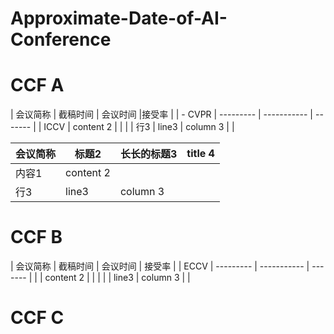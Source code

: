 # Approximate-Date-of-AI-Conference

# CCF A
| 会议简称 |  截稿时间  |  会议时间 |接受率 |
| - CVPR | --------- | ----------- | ------- |
| ICCV  | content 2 |             |         |
| 行3  | line3     | column 3    |         |

| 会议简称 | 标题2   | 长长的标题3 | title 4 |
| ----- | --------- | ----------- | ------- |
| 内容1 | content 2 |             |         |
| 行3  | line3     | column 3    |         |
# CCF B
| 会议简称 |   截稿时间   | 会议时间 | 接受率 |
|   ECCV   | --------- | ----------- | ------- |
|    | content 2 |             |         |
|    | line3     | column 3    |         |


# CCF C
